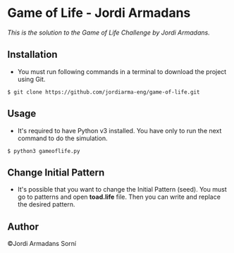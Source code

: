 # Game of Life - Jordi Armadans

*This is the solution to the Game of Life Challenge by Jordi Armadans.*

## Installation
- You must run following commands in a terminal to download the project using Git.

```
$ git clone https://github.com/jordiarma-eng/game-of-life.git
```

## Usage
- It's required to have Python v3 installed. You have only to run the next command to do the simulation. 

```
$ python3 gameoflife.py
```

## Change Initial Pattern
- It's possible that you want to change the Initial Pattern (seed). You must go to patterns and open **toad.life** file. Then you can write and replace the desired pattern. 

## Author
&copy;Jordi Armadans Sorní